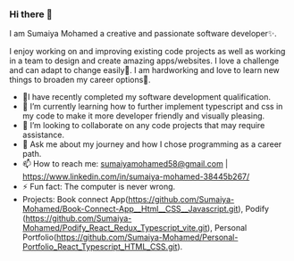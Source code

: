   ### Hi there 👋
  I am Sumaiya Mohamed a creative and passionate software developer✨.
  
  I enjoy working on and improving existing code projects as well as working in a team to 
  design and create amazing apps/websites. I love a challenge and can adapt to change easily💪.
  I am hardworking and love to learn new things to broaden my career options📖.


  - 🔭I have recently completed my software development qualification.
  - 🌱 I’m currently learning how to further implement typescript and css in my code to make it more developer friendly and visually 
       pleasing.
  - 👯 I’m looking to collaborate on any code projects that may require assistance.
  - 💬 Ask me about my journey and how I chose programming as a career path.
  - 📫 How to reach me: sumaiyamohamed58@gmail.com  | https://www.linkedin.com/in/sumaiya-mohamed-38445b267/
  - ⚡ Fun fact: The computer is never wrong.
  - Projects: Book connect App(https://github.com/Sumaiya-Mohamed/Book-Connect-App__Html__CSS__Javascript.git), Podify 
    (https://github.com/Sumaiya-Mohamed/Podify_React_Redux_Typescript_vite.git), Personal Portfolio(https://github.com/Sumaiya-Mohamed/Personal-Portfolio_React_Typescript_HTML_CSS.git).


